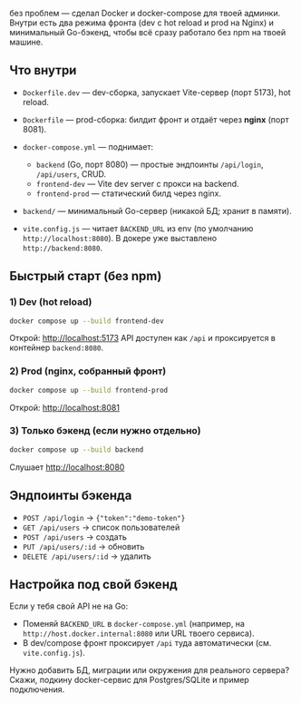 без проблем — сделал Docker и docker-compose для твоей админки. Внутри есть два режима фронта (dev с hot reload и prod на Nginx) и минимальный Go-бэкенд, чтобы всё сразу работало без npm на твоей машине.


## Что внутри

* `Dockerfile.dev` — dev-сборка, запускает Vite-сервер (порт 5173), hot reload.
* `Dockerfile` — prod-сборка: билдит фронт и отдаёт через **nginx** (порт 8081).
* `docker-compose.yml` — поднимает:

  * `backend` (Go, порт 8080) — простые эндпоинты `/api/login`, `/api/users`, CRUD.
  * `frontend-dev` — Vite dev server с прокси на backend.
  * `frontend-prod` — статический билд через nginx.
* `backend/` — минимальный Go-сервер (никакой БД; хранит в памяти).
* `vite.config.js` — читает `BACKEND_URL` из env (по умолчанию `http://localhost:8080`). В докере уже выставлено `http://backend:8080`.

## Быстрый старт (без npm)

### 1) Dev (hot reload)

```bash
docker compose up --build frontend-dev
```

Открой: [http://localhost:5173](http://localhost:5173)
API доступен как `/api` и проксируется в контейнер `backend:8080`.

### 2) Prod (nginx, собранный фронт)

```bash
docker compose up --build frontend-prod
```

Открой: [http://localhost:8081](http://localhost:8081)

### 3) Только бэкенд (если нужно отдельно)

```bash
docker compose up --build backend
```

Слушает [http://localhost:8080](http://localhost:8080)

## Эндпоинты бэкенда

* `POST /api/login` → `{"token":"demo-token"}`
* `GET /api/users` → список пользователей
* `POST /api/users` → создать
* `PUT /api/users/:id` → обновить
* `DELETE /api/users/:id` → удалить

## Настройка под свой бэкенд

Если у тебя свой API не на Go:

* Поменяй `BACKEND_URL` в `docker-compose.yml` (например, на `http://host.docker.internal:8080` или URL твоего сервиса).
* В dev/compose фронт проксирует `/api` туда автоматически (см. `vite.config.js`).

Нужно добавить БД, миграции или окружения для реального сервера? Скажи, подкину docker-сервис для Postgres/SQLite и пример подключения.
